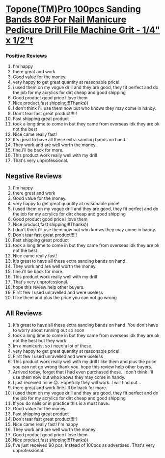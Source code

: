 # [Topone(TM)Pro 100pcs Sanding Bands 80# For Nail Manicure Pedicure Drill File Machine Grit - 1/4&quot; x 1/2&quot;t](https://products.checkmycream.com/products/Topone(TM)Pro-100pcs-Sanding-Bands-80-For-Nail-Manicure-Pedicure-Drill-File-Machine-Grit-14&quot;-x-12&quot;t.html)

### Positive Reviews

<ol>
      <li>I&#x27;m happy</li>
      <li>there great and work</li>
      <li>Good value for the money.</li>
      <li>very happy to get great quantity at reasonable price!</li>
      <li>i used them on my vogue drill and they are good, they fit perfect and do the job for my acrylics for dirt cheap and good shipping</li>
      <li>Good product good price I love them</li>
      <li>Nice product,fast shipping!!!Thanks))</li>
      <li>I don&#x27;t think i&#x27;ll use them now but who knows they may come in handy.</li>
      <li>Don&#x27;t tear fast great product!!!!!</li>
      <li>Fast shipping great product</li>
      <li>took a long time to come in but they came from overseas idk they are ok not the best</li>
      <li>Nice came really fast!</li>
      <li>It&#x27;s great to have all these extra sanding bands on hand.</li>
      <li>They work and are well worth the money.</li>
      <li>fine.i&#x27;ll be back for more.</li>
      <li>This product work really well with my drill</li>
      <li>That&#x27;s very unprofessional.</li>
</ol>


<h2>Negative Reviews</h2>
<ol>
<li> I&#x27;m happy</li>
<li> there great and work</li>
<li> Good value for the money.</li>
<li> very happy to get great quantity at reasonable price!</li>
<li> i used them on my vogue drill and they are good, they fit perfect and do the job for my acrylics for dirt cheap and good shipping</li>
<li> Good product good price I love them</li>
<li> Nice product,fast shipping!!!Thanks))</li>
<li> I don&#x27;t think i&#x27;ll use them now but who knows they may come in handy.</li>
<li> Don&#x27;t tear fast great product!!!!!</li>
<li> Fast shipping great product</li>
<li> took a long time to come in but they came from overseas idk they are ok not the best</li>
<li> Nice came really fast!</li>
<li> It&#x27;s great to have all these extra sanding bands on hand.</li>
<li> They work and are well worth the money.</li>
<li> fine.i&#x27;ll be back for more.</li>
<li> This product work really well with my drill</li>
<li> That&#x27;s very unprofessional.</li>
<li> hope this review help other buyers.</li>
<li> First few I used unravelled and were useless</li>
<li> I like them and plus the price you can not go wrong</li>
</ol>

<h2>All Reviews</h2>

<ol>
    <li> It&#x27;s great to have all these extra sanding bands on hand. You don&#x27;t have to worry about running out so soon</li>
    <li> took a long time to come in but they came from overseas idk they are ok not the best but they work</li>
    <li> Im a manicurist so i need a lot of these.</li>
    <li> very happy to get great quantity at reasonable price!</li>
    <li> First few I used unravelled and were useless</li>
    <li> This product work really well with my drill I like them and plus the price you can not go wrong thank you. hope this review help other buyers.</li>
    <li> Arrived today, forgot that i had even purchased these. I don&#x27;t think i&#x27;ll use them now but who knows they may come in handy.</li>
    <li> I just received mine 😍. Hopefully they will work. I will find out...</li>
    <li> there great and work fine.i&#x27;ll be back for more.</li>
    <li> i used them on my vogue drill and they are good, they fit perfect and do the job for my acrylics for dirt cheap and good shipping</li>
    <li> If you do nails or in practice this is a must have..</li>
    <li> Good value for the money.</li>
    <li> Fast shipping great product</li>
    <li> Don&#x27;t tear fast great product!!!!!</li>
    <li> Nice came really fast! I&#x27;m happy</li>
    <li> They work and are well worth the money.</li>
    <li> Good product good price I love them</li>
    <li> Nice product,fast shipping!!!Thanks))</li>
    <li> I&#x27;ve just received 90 pcs, instead of 100pcs as advertised. That&#x27;s very unprofessional.</li>
</ol>





